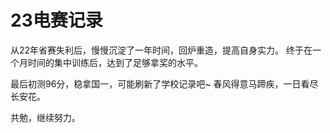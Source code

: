 # 23电赛记录

从22年省赛失利后，慢慢沉淀了一年时间，回炉重造，提高自身实力。
终于在一个月时间的集中训练后，达到了足够拿奖的水平。

最后初测96分，稳拿国一，可能刷新了学校记录吧~
春风得意马蹄疾，一日看尽长安花。

共勉，继续努力。
